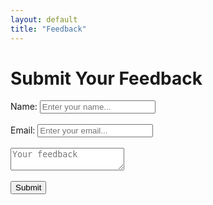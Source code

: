 ```yaml
---
layout: default
title: "Feedback"
---
```


# Submit Your Feedback
  <form id="survey-form">
    Name: <input type="text" name="name" placeholder="Enter your name..."><br><br>
    Email: <input type="email" name="email" placeholder="Enter your email..."><br><br>
    <textarea id="inputBox" name="feedback" placeholder="Your feedback" required></textarea><br><br>
    <button type="submit">Submit</button>
  </form>

  <p id="response-msg"></p>

  <script>
    const form = document.getElementById('survey-form');
    const responseMsg = document.getElementById('response-msg');

    form.addEventListener('submit', function (e) {
      e.preventDefault();

      const formData = {
        name: form.name.value,
        email: form.email.value,
        feedback: form.feedback.value
      };

      fetch("https://script.google.com/macros/s/AKfycbwoyJ84s40GPgfnNU4fjPryLnLuRZQUHKBwt5C0sZDRY5N01_jeH5bcXLkWnyZCrkSoDg/exec", {
        method: "POST",
        headers: { "Content-Type": "application/json" },
        body: JSON.stringify(formData)
      })
      .then(res => res.text())
      .then(msg => {
        responseMsg.textContent = "✅ Submitted successfully!";
        form.reset();
      })
      .catch(err => {
        responseMsg.textContent = "❌ Submission failed: " + err.message;
      });
    });
  </script>